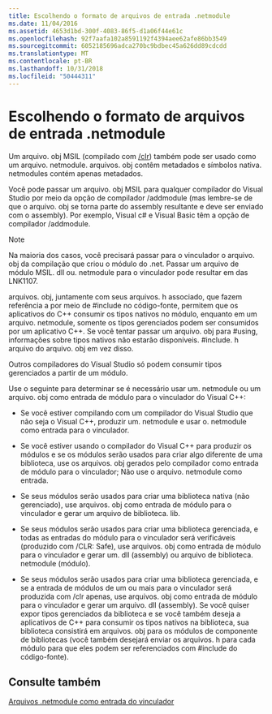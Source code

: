 ```yaml
---
title: Escolhendo o formato de arquivos de entrada .netmodule
ms.date: 11/04/2016
ms.assetid: 4653d1bd-300f-4083-86f5-d1a06f44e61c
ms.openlocfilehash: 92f7aafa102a8591192f4394aee62afe86bb3549
ms.sourcegitcommit: 6052185696adca270bc9bdbec45a626dd89cdcdd
ms.translationtype: MT
ms.contentlocale: pt-BR
ms.lasthandoff: 10/31/2018
ms.locfileid: "50444311"
---
```

# <a name="choosing-the-format-of-netmodule-input-files"></a>Escolhendo o formato de arquivos de entrada .netmodule

Um arquivo. obj MSIL (compilado com [/clr](../../build/reference/clr-common-language-runtime-compilation.md)) também pode ser usado como um arquivo. netmodule.  arquivos. obj contêm metadados e símbolos nativa.  netmodules contém apenas metadados.

Você pode passar um arquivo. obj MSIL para qualquer compilador do Visual Studio por meio da opção de compilador /addmodule (mas lembre-se de que o arquivo. obj se torna parte do assembly resultante e deve ser enviado com o assembly).  Por exemplo, Visual c# e Visual Basic têm a opção de compilador /addmodule.

> [!NOTE]
>  Na maioria dos casos, você precisará passar para o vinculador o arquivo. obj da compilação que criou o módulo do .net.  Passar um arquivo de módulo MSIL. dll ou. netmodule para o vinculador pode resultar em das LNK1107.

arquivos. obj, juntamente com seus arquivos. h associado, que fazem referência a por meio de #include no código-fonte, permitem que os aplicativos do C++ consumir os tipos nativos no módulo, enquanto em um arquivo. netmodule, somente os tipos gerenciados podem ser consumidos por um aplicativo C++.  Se você tentar passar um arquivo. obj para #using, informações sobre tipos nativos não estarão disponíveis. #include. h arquivo do arquivo. obj em vez disso.

Outros compiladores do Visual Studio só podem consumir tipos gerenciados a partir de um módulo.

Use o seguinte para determinar se é necessário usar um. netmodule ou um arquivo. obj como entrada de módulo para o vinculador do Visual C++:

- Se você estiver compilando com um compilador do Visual Studio que não seja o Visual C++, produzir um. netmodule e usar o. netmodule como entrada para o vinculador.

- Se você estiver usando o compilador do Visual C++ para produzir os módulos e se os módulos serão usados para criar algo diferente de uma biblioteca, use os arquivos. obj gerados pelo compilador como entrada de módulo para o vinculador; Não use o arquivo. netmodule como entrada.

- Se seus módulos serão usados para criar uma biblioteca nativa (não gerenciado), use arquivos. obj como entrada de módulo para o vinculador e gerar um arquivo de biblioteca. lib.

- Se seus módulos serão usados para criar uma biblioteca gerenciada, e todas as entradas do módulo para o vinculador será verificáveis (produzido com /CLR: Safe), use arquivos. obj como entrada de módulo para o vinculador e gerar um. dll (assembly) ou arquivo de biblioteca. netmodule (módulo).

- Se seus módulos serão usados para criar uma biblioteca gerenciada, e se a entrada de módulos de um ou mais para o vinculador será produzida com /clr apenas, use arquivos. obj como entrada de módulo para o vinculador e gerar um arquivo. dll (assembly).  Se você quiser expor tipos gerenciados da biblioteca e se você também deseja a aplicativos de C++ para consumir os tipos nativos na biblioteca, sua biblioteca consistirá em arquivos. obj para os módulos de componente de bibliotecas (você também desejará enviar os arquivos. h para cada módulo para que eles podem ser referenciados com #include do código-fonte).

## <a name="see-also"></a>Consulte também

[Arquivos .netmodule como entrada do vinculador](../../build/reference/netmodule-files-as-linker-input.md)
